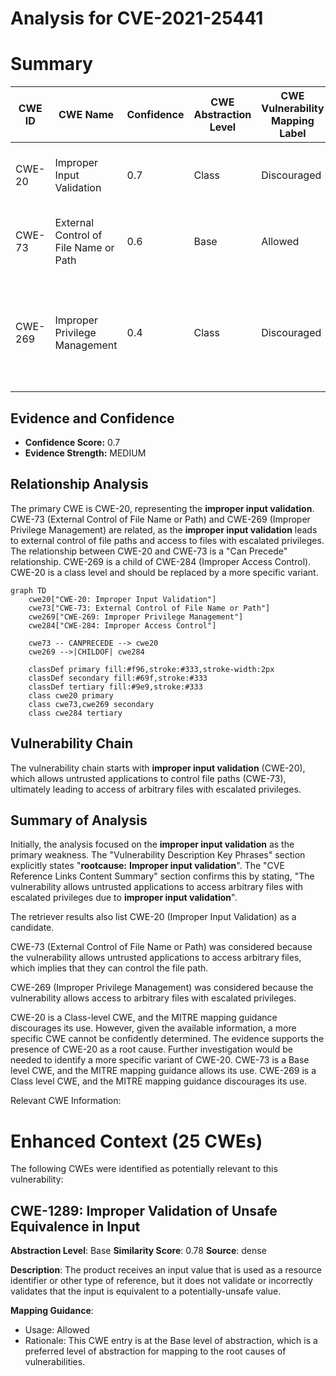 # Analysis for CVE-2021-25441

# Summary
| CWE ID | CWE Name | Confidence | CWE Abstraction Level | CWE Vulnerability Mapping Label | CWE-Vulnerability Mapping Notes |
|---|---|---|---|---|---|
| CWE-20 | Improper Input Validation | 0.7 | Class | Discouraged | Primary CWE. Consider lower-level children. |
| CWE-73 | External Control of File Name or Path | 0.6 | Base | Allowed | Secondary CWE. May be present due to file access. |
| CWE-269 | Improper Privilege Management | 0.4 | Class | Discouraged | Secondary candidate. The vulnerability allows access to files with elevated privilege. |

## Evidence and Confidence

*   **Confidence Score:** 0.7
*   **Evidence Strength:** MEDIUM

## Relationship Analysis
The primary CWE is CWE-20, representing the **improper input validation**. CWE-73 (External Control of File Name or Path) and CWE-269 (Improper Privilege Management) are related, as the **improper input validation** leads to external control of file paths and access to files with escalated privileges. The relationship between CWE-20 and CWE-73 is a "Can Precede" relationship. CWE-269 is a child of CWE-284 (Improper Access Control). CWE-20 is a class level and should be replaced by a more specific variant.

```mermaid
graph TD
    cwe20["CWE-20: Improper Input Validation"]
    cwe73["CWE-73: External Control of File Name or Path"]
    cwe269["CWE-269: Improper Privilege Management"]
    cwe284["CWE-284: Improper Access Control"]

    cwe73 -- CANPRECEDE --> cwe20
    cwe269 -->|CHILDOF| cwe284

    classDef primary fill:#f96,stroke:#333,stroke-width:2px
    classDef secondary fill:#69f,stroke:#333
    classDef tertiary fill:#9e9,stroke:#333
    class cwe20 primary
    class cwe73,cwe269 secondary
    class cwe284 tertiary
```

## Vulnerability Chain
The vulnerability chain starts with **improper input validation** (CWE-20), which allows untrusted applications to control file paths (CWE-73), ultimately leading to access of arbitrary files with escalated privileges.

## Summary of Analysis
Initially, the analysis focused on the **improper input validation** as the primary weakness. The "Vulnerability Description Key Phrases" section explicitly states "**rootcause:** **Improper input validation**". The "CVE Reference Links Content Summary" section confirms this by stating, "The vulnerability allows untrusted applications to access arbitrary files with escalated privileges due to **improper input validation**".

The retriever results also list CWE-20 (Improper Input Validation) as a candidate.

CWE-73 (External Control of File Name or Path) was considered because the vulnerability allows untrusted applications to access arbitrary files, which implies that they can control the file path.

CWE-269 (Improper Privilege Management) was considered because the vulnerability allows access to arbitrary files with escalated privileges.

CWE-20 is a Class-level CWE, and the MITRE mapping guidance discourages its use. However, given the available information, a more specific CWE cannot be confidently determined. The evidence supports the presence of CWE-20 as a root cause. Further investigation would be needed to identify a more specific variant of CWE-20.
CWE-73 is a Base level CWE, and the MITRE mapping guidance allows its use.
CWE-269 is a Class level CWE, and the MITRE mapping guidance discourages its use.

Relevant CWE Information:
# Enhanced Context (25 CWEs)
The following CWEs were identified as potentially relevant to this vulnerability:

## CWE-1289: Improper Validation of Unsafe Equivalence in Input
**Abstraction Level**: Base
**Similarity Score**: 0.78
**Source**: dense

**Description**:
The product receives an input value that is used as a resource identifier or other type of reference, but it does not validate or incorrectly validates that the input is equivalent to a potentially-unsafe value.

**Mapping Guidance**:
- Usage: Allowed
- Rationale: This CWE entry is at the Base level of abstraction, which is a preferred level of abstraction for mapping to the root causes of vulnerabilities.